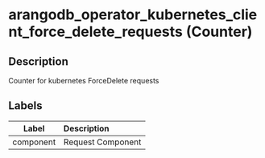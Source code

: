# arangodb_operator_kubernetes_client_force_delete_requests (Counter)

## Description

Counter for kubernetes ForceDelete requests

## Labels

|   Label   | Description       |
|:---------:|:------------------|
| component | Request Component |
